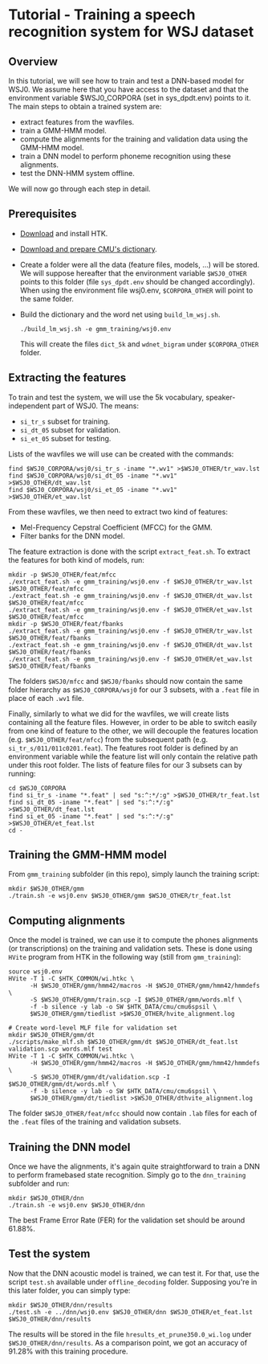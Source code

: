 # Tutorial - Training a speech recognition system for WSJ dataset

## Overview

In this tutorial, we will see how to train and test a DNN-based model for WSJ0.
We assume here that you have access to the dataset and that the environment
variable $WSJ0_CORPORA (set in sys_dpdt.env) points to it. The main steps to
obtain a trained system are:
* extract features from the wavfiles.
* train a GMM-HMM model.
* compute the alignments for the training and validation data using the GMM-HMM
  model.
* train a DNN model to perform phoneme recognition using these alignments.
* test the DNN-HMM system offline.


We will now go through each step in detail.

## Prerequisites

* [Download](http://htk.eng.cam.ac.uk/) and install HTK.
* [Download and prepare CMU's dictionary](README.md#preparing-cmu-dictionary).
* Create a folder were all the data (feature files, models, ...) will be
  stored. We will suppose hereafter that the environment variable
  `$WSJ0_OTHER` points to this folder (file `sys_dpdt.env` should be changed
  accordingly). When using the environment file wsj0.env, `$CORPORA_OTHER` will
  point to the same folder.
* Build the dictionary and the word net using `build_lm_wsj.sh`.

      ./build_lm_wsj.sh -e gmm_training/wsj0.env

  This will create the files `dict_5k` and `wdnet_bigram` under
  `$CORPORA_OTHER` folder.

## Extracting the features

To train and test the system, we will use the 5k vocabulary,
speaker-independent part of WSJ0. The means:
* `si_tr_s` subset for training.
* `si_dt_05` subset for validation.
* `si_et_05` subset for testing.

Lists of the wavfiles we will use can be created with the commands:

    find $WSJ0_CORPORA/wsj0/si_tr_s -iname "*.wv1" >$WSJ0_OTHER/tr_wav.lst
    find $WSJ0_CORPORA/wsj0/si_dt_05 -iname "*.wv1" >$WSJ0_OTHER/dt_wav.lst
    find $WSJ0_CORPORA/wsj0/si_et_05 -iname "*.wv1" >$WSJ0_OTHER/et_wav.lst

From these wavfiles, we then need to extract two kind of features:
* Mel-Frequency Cepstral Coefficient (MFCC) for the GMM.
* Filter banks for the DNN model.

The feature extraction is done with the script `extract_feat.sh`. To extract
the features for both kind of models, run:

    mkdir -p $WSJ0_OTHER/feat/mfcc
    ./extract_feat.sh -e gmm_training/wsj0.env -f $WSJ0_OTHER/tr_wav.lst $WSJ0_OTHER/feat/mfcc
    ./extract_feat.sh -e gmm_training/wsj0.env -f $WSJ0_OTHER/dt_wav.lst $WSJ0_OTHER/feat/mfcc
    ./extract_feat.sh -e gmm_training/wsj0.env -f $WSJ0_OTHER/et_wav.lst $WSJ0_OTHER/feat/mfcc
    mkdir -p $WSJ0_OTHER/feat/fbanks
    ./extract_feat.sh -e gmm_training/wsj0.env -f $WSJ0_OTHER/tr_wav.lst $WSJ0_OTHER/feat/fbanks
    ./extract_feat.sh -e gmm_training/wsj0.env -f $WSJ0_OTHER/dt_wav.lst $WSJ0_OTHER/feat/fbanks
    ./extract_feat.sh -e gmm_training/wsj0.env -f $WSJ0_OTHER/et_wav.lst $WSJ0_OTHER/feat/fbanks

The folders `$WSJ0/mfcc` and `$WSJ0/fbanks` should now contain the same folder
hierarchy as `$WSJ0_CORPORA/wsj0` for our 3 subsets, with a `.feat` file in place
of each `.wv1` file.

Finally, similarly to what we did for the wavfiles, we will create lists
containing all the feature files. However, in order to be able to switch easily
from one kind of feature to the other, we will decouple the features location
(e.g.  `$WSJ0_OTHER/feat/mfcc`) from the subsequent path (e.g.
`si_tr_s/011/011c0201.feat`). The features root folder is defined by an
environment variable while the feature list will only contain the relative path
under this root folder. The lists of feature files for our 3 subsets can by
running:

    cd $WSJ0_CORPORA
    find si_tr_s -iname "*.feat" | sed "s:^:*/:g" >$WSJ0_OTHER/tr_feat.lst
    find si_dt_05 -iname "*.feat" | sed "s:^:*/:g" >$WSJ0_OTHER/dt_feat.lst
    find si_et_05 -iname "*.feat" | sed "s:^:*/:g" >$WSJ0_OTHER/et_feat.lst
    cd -

## Training the GMM-HMM model

From `gmm_training` subfolder (in this repo), simply launch the training script:

    mkdir $WSJ0_OTHER/gmm
    ./train.sh -e wsj0.env $WSJ0_OTHER/gmm $WSJ0_OTHER/tr_feat.lst

## Computing alignments

Once the model is trained, we can use it to compute the phones alignments (or
transcriptions) on the training and validation sets. These is done using
`HVite` program from HTK in the following way (still from `gmm_training`):

    source wsj0.env
    HVite -T 1 -C $HTK_COMMON/wi.htkc \
          -H $WSJ0_OTHER/gmm/hmm42/macros -H $WSJ0_OTHER/gmm/hmm42/hmmdefs \
          -S $WSJ0_OTHER/gmm/train.scp -I $WSJ0_OTHER/gmm/words.mlf \
          -f -b silence -y lab -o SW $HTK_DATA/cmu/cmu6spsil \
          $WSJ0_OTHER/gmm/tiedlist >$WSJ0_OTHER/hvite_alignment.log

    # Create word-level MLF file for validation set
    mkdir $WSJ0_OTHER/gmm/dt
    ./scripts/make_mlf.sh $WSJ0_OTHER/gmm/dt $WSJ0_OTHER/dt_feat.lst validation.scp words.mlf test
    HVite -T 1 -C $HTK_COMMON/wi.htkc \
          -H $WSJ0_OTHER/gmm/hmm42/macros -H $WSJ0_OTHER/gmm/hmm42/hmmdefs \
          -S $WSJ0_OTHER/gmm/dt/validation.scp -I $WSJ0_OTHER/gmm/dt/words.mlf \
          -f -b silence -y lab -o SW $HTK_DATA/cmu/cmu6spsil \
          $WSJ0_OTHER/gmm/dt/tiedlist >$WSJ0_OTHER/dthvite_alignment.log

The folder `$WSJ0_OTHER/feat/mfcc` should now contain `.lab` files for each of
the `.feat` files of the training and validation subsets.

## Training the DNN model

Once we have the alignments, it's again quite straightforward to train a DNN to perform framebased state recognition. Simply go to the `dnn_training` subfolder and run:

    mkdir $WSJ0_OTHER/dnn
    ./train.sh -e wsj0.env $WSJ0_OTHER/dnn

The best Frame Error Rate (FER) for the validation set should be around 61.88%.

## Test the system

Now that the DNN acoustic model is trained, we can test it. For that, use the script `test.sh` available under `offline_decoding` folder. Supposing you're in this later folder, you can simply type:

    mkdir $WSJ0_OTHER/dnn/results
    ./test.sh -e ../dnn/wsj0.env $WSJ0_OTHER/dnn $WSJ0_OTHER/et_feat.lst $WSJ0_OTHER/dnn/results

The results will be stored in the file `hresults_et_prune350.0_wi.log` under `$WSJ0_OTHER/dnn/results`. As a comparison point, we got an accuracy of 91.28% with this training procedure.

